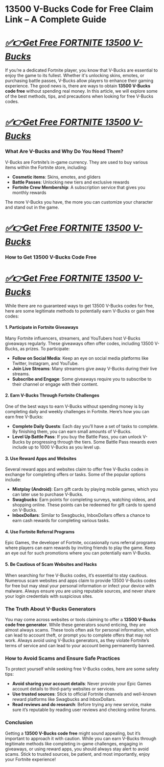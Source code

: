 # 13500 V-Bucks Code for Free Claim Link – A Complete Guide
# *[✅👉Get Free FORTNITE 13500 V-Bucks](https://amazonbuy.xyz/c/fortnttteeee)*
If you’re a dedicated Fortnite player, you know that V-Bucks are essential to enjoy the game to its fullest. Whether it's unlocking skins, emotes, or purchasing battle passes, V-Bucks allow players to enhance their gaming experience. The good news is, there are ways to obtain **13500 V-Bucks code free** without spending real money. In this article, we will explore some of the best methods, tips, and precautions when looking for free V-Bucks codes.
# *[✅👉Get Free FORTNITE 13500 V-Bucks](https://amazonbuy.xyz/c/fortnttteeee)*
### What Are V-Bucks and Why Do You Need Them?

V-Bucks are Fortnite’s in-game currency. They are used to buy various items within the Fortnite store, including:
- **Cosmetic items**: Skins, emotes, and gliders
- **Battle Passes**: Unlocking new tiers and exclusive rewards
- **Fortnite Crew Membership**: A subscription service that gives you monthly rewards

The more V-Bucks you have, the more you can customize your character and stand out in the game.
# *[✅👉Get Free FORTNITE 13500 V-Bucks](https://amazonbuy.xyz/c/fortnttteeee)*
### How to Get 13500 V-Bucks Code Free
# *[✅👉Get Free FORTNITE 13500 V-Bucks](https://amazonbuy.xyz/c/fortnttteeee)*
While there are no guaranteed ways to get 13500 V-Bucks codes for free, here are some legitimate methods to potentially earn V-Bucks or gain free codes:

#### 1. **Participate in Fortnite Giveaways**

Many Fortnite influencers, streamers, and YouTubers host V-Bucks giveaways regularly. These giveaways often offer codes, including 13500 V-Bucks, as prizes. To participate:
- **Follow on Social Media**: Keep an eye on social media platforms like Twitter, Instagram, and YouTube.
- **Join Live Streams**: Many streamers give away V-Bucks during their live streams.
- **Subscribe and Engage**: Some giveaways require you to subscribe to their channel or engage with their content.

#### 2. **Earn V-Bucks Through Fortnite Challenges**

One of the best ways to earn V-Bucks without spending money is by completing daily and weekly challenges in Fortnite. Here’s how you can earn free V-Bucks:
- **Complete Daily Quests**: Each day you’ll have a set of tasks to complete. By finishing them, you can earn small amounts of V-Bucks.
- **Level Up Battle Pass**: If you buy the Battle Pass, you can unlock V-Bucks by progressing through the tiers. Some Battle Pass rewards even include up to 1000 V-Bucks as you level up.

#### 3. **Use Reward Apps and Websites**

Several reward apps and websites claim to offer free V-Bucks codes in exchange for completing offers or tasks. Some of the popular options include:
- **Mistplay (Android)**: Earn gift cards by playing mobile games, which you can later use to purchase V-Bucks.
- **Swagbucks**: Earn points for completing surveys, watching videos, and shopping online. These points can be redeemed for gift cards to spend on V-Bucks.
- **InboxDollars**: Similar to Swagbucks, InboxDollars offers a chance to earn cash rewards for completing various tasks.

#### 4. **Use Fortnite Referral Programs**

Epic Games, the developer of Fortnite, occasionally runs referral programs where players can earn rewards by inviting friends to play the game. Keep an eye out for such promotions where you can potentially earn V-Bucks.

#### 5. **Be Cautious of Scam Websites and Hacks**

When searching for free V-Bucks codes, it’s essential to stay cautious. Numerous scam websites and apps claim to provide 13500 V-Bucks codes for free but may steal your personal information or infect your device with malware. Always ensure you are using reputable sources, and never share your login credentials with suspicious sites.

### The Truth About V-Bucks Generators

You may come across websites or tools claiming to offer a **13500 V-Bucks code free generator**. While these generators sound enticing, they are almost always scams. These tools often ask for personal information, which can lead to account theft, or prompt you to complete offers that may not work. Always avoid using V-Bucks generators, as they violate Fortnite’s terms of service and can lead to your account being permanently banned.

### How to Avoid Scams and Ensure Safe Practices

To protect yourself while seeking free V-Bucks codes, here are some safety tips:
- **Avoid sharing your account details**: Never provide your Epic Games account details to third-party websites or services.
- **Use trusted sources**: Stick to official Fortnite channels and well-known reward platforms like Swagbucks and InboxDollars.
- **Read reviews and do research**: Before trying any new service, make sure it’s reputable by reading user reviews and checking online forums.

### Conclusion

Getting a **13500 V-Bucks code free** might sound appealing, but it’s important to approach it with caution. While you can earn V-Bucks through legitimate methods like completing in-game challenges, engaging in giveaways, or using reward apps, you should always stay alert to avoid scams. Stick to trusted sources, be patient, and most importantly, enjoy your Fortnite experience!
